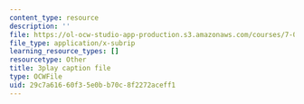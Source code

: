 ```yaml
---
content_type: resource
description: ''
file: https://ol-ocw-studio-app-production.s3.amazonaws.com/courses/7-016-introductory-biology-fall-2018/29c7a61660f35e0bb70c8f2272aceff1_s1MoBTEcVYY.vtt
file_type: application/x-subrip
learning_resource_types: []
resourcetype: Other
title: 3play caption file
type: OCWFile
uid: 29c7a616-60f3-5e0b-b70c-8f2272aceff1
---
```

